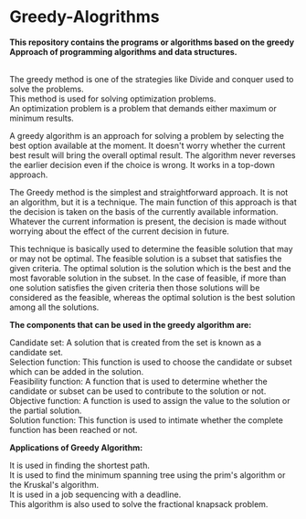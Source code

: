 # Greedy-Alogrithms
<b>This repository contains the programs or algorithms based on the greedy Approach of programming algorithms and data structures.</b> 

<br>The greedy method is one of the strategies like Divide and conquer used to solve the problems. 
<br>This method is used for solving optimization problems. 
<br>An optimization problem is a problem that demands either maximum or minimum results.

A greedy algorithm is an approach for solving a problem by selecting the best option available at the moment. It doesn't worry whether the current best result will bring the overall optimal result. The algorithm never reverses the earlier decision even if the choice is wrong. It works in a top-down approach.

The Greedy method is the simplest and straightforward approach. It is not an algorithm, but it is a technique. The main function of this approach is that the decision is taken on the basis of the currently available information. Whatever the current information is present, the decision is made without worrying about the effect of the current decision in future.

This technique is basically used to determine the feasible solution that may or may not be optimal. The feasible solution is a subset that satisfies the given criteria. The optimal solution is the solution which is the best and the most favorable solution in the subset. In the case of feasible, if more than one solution satisfies the given criteria then those solutions will be considered as the feasible, whereas the optimal solution is the best solution among all the solutions.

<b>The components that can be used in the greedy algorithm are:</b>

Candidate set: A solution that is created from the set is known as a candidate set.
<br>Selection function: This function is used to choose the candidate or subset which can be added in the solution.
<br>Feasibility function: A function that is used to determine whether the candidate or subset can be used to contribute to the solution or not.
<br>Objective function: A function is used to assign the value to the solution or the partial solution.
<br>Solution function: This function is used to intimate whether the complete function has been reached or not.

<b>Applications of Greedy Algorithm:</b>

It is used in finding the shortest path.
<br>It is used to find the minimum spanning tree using the prim's algorithm or the Kruskal's algorithm.
<br>It is used in a job sequencing with a deadline.
<br>This algorithm is also used to solve the fractional knapsack problem.
